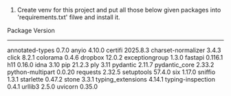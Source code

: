 1) Create venv for this project and put all those below given packages into 'requirements.txt' filwe and install it.


Package            Version
------------------ --------
annotated-types    0.7.0
anyio              4.10.0
certifi            2025.8.3
charset-normalizer 3.4.3
click              8.2.1
colorama           0.4.6
dropbox            12.0.2
exceptiongroup     1.3.0
fastapi            0.116.1
h11                0.16.0
idna               3.10
pip                21.2.3
ply                3.11
pydantic           2.11.7
pydantic_core      2.33.2
python-multipart   0.0.20
requests           2.32.5
setuptools         57.4.0
six                1.17.0
sniffio            1.3.1
starlette          0.47.2
stone              3.3.1
typing_extensions  4.14.1
typing-inspection  0.4.1
urllib3            2.5.0
uvicorn            0.35.0
